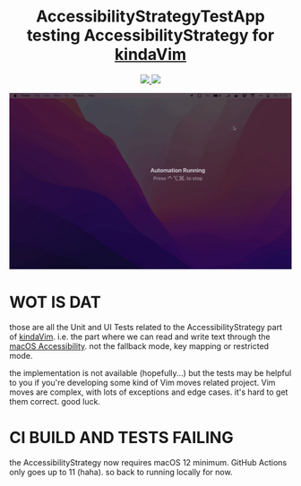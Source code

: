 <h1 align="center">AccessibilityStrategyTestApp<br>testing AccessibilityStrategy for <a href="https://github.com/godbout/kindaVim.theapp">kindaVim<a></h1>

<p align="center">
    <a href="https://github.com/godbout/AccessibilityStrategyTestApp/actions">
        <img src="https://github.com/godbout/AccessibilityStrategyTestApp/actions/workflows/main.yml/badge.svg"/>
    </a>
    <a href="https://codecov.io/gh/godbout/AccessibilityStrategyTestApp">
        <img src="https://codecov.io/gh/godbout/AccessibilityStrategyTestApp/branch/master/graph/badge.svg?token=IJOPnX05Fi"/>
    </a>
</p>

![AccessibilityStrategyTestApp ruining my computer](https://raw.githubusercontent.com/godbout/AccessibilityStrategyTestApp/media/gif.gif "hehe")

# WOT IS DAT

those are all the Unit and UI Tests related to the AccessibilityStrategy part of [kindaVim](https://github.com/godbout/kindaVim.theapp). i.e. the part where we can read and write text through the [macOS Accessibility](https://developer.apple.com/accessibility/macos/). not the fallback mode, key mapping or restricted mode.

the implementation is not available (hopefully...) but the tests may be helpful to you if you're developing some kind of Vim moves related project. Vim moves are complex, with lots of exceptions and edge cases. it's hard to get them correct. good luck.

# CI BUILD AND TESTS FAILING

the AccessibilityStrategy now requires macOS 12 minimum. GitHub Actions only goes up to 11 (haha). so back to running locally for now.

